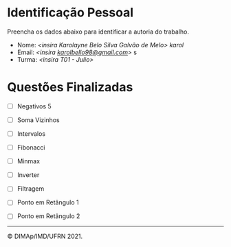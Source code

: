 ﻿# Identificação Pessoal

Preencha os dados abaixo para identificar a autoria do trabalho.

- Nome: *\<insira Karolayne Belo Silva Galvão de Melo> karol*
- Email: *\<insira karolbello98@gmail.com>* s
- Turma: *\<insira T01 - Julio>*

# Questões Finalizadas

- [ ] Negativos 5
- [ ] Soma Vizinhos
- [ ] Intervalos
- [ ] Fibonacci
- [ ] Minmax
- [ ] Inverter
- [ ] Filtragem
- [ ] Ponto em Retângulo 1
- [ ] Ponto em Retângulo 2


--------
&copy; DIMAp/IMD/UFRN 2021.

